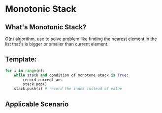 # Monotonic Stack

## What's Monotonic Stack?

O\(n\) algorithm, use to solve problem like finding the nearest element in the list that's is bigger or smaller than current element.

## Template:

```python
for i in range(n):
    while stack and condition of monotone stack is True:
        record current ans
        stack.pop()
    stack.push(i) # record the index instead of value
```

## Applicable Scenario



